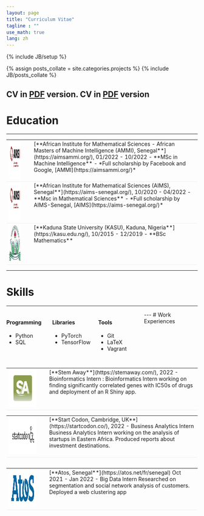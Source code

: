```yaml
---
layout: page
title: "Curriculum Vitae"
tagline : ""
use_math: true
lang: zh
---
```

{% include JB/setup %}

<!-- <div class="page-header">
  <div class="pull-right">
    {% include contact_icons %}
  </div>
</div> -->

{% assign posts_collate = site.categories.projects %}
{% include JB/posts_collate %}

CV in [PDF](archive/ifeoma_nwabufo_cv_.pdf) version.
CV in <a href="archive/ifeoma_nwabufo_cv_.pdf">PDF</a> version
---

# Education
---

<table style="width:100%">
<col width="9%">
<col width="20">
<col >

<tr style="border-bottom:1pt solid #eee">
<td markdown="1">
<img src="images/aims-senegal.png" width="120" height="100" />

</td>
<td></td>
<td markdown="1">
[**African Institute for Mathematical Sciences - African Masters of Machine Intelligence (AMMI), Senegal**](https://aimsammi.org/), 01/2022 - 10/2022 
- **MSc in Machine Intelligence**
- *Full scholarship by Facebook and Google, [AMMI](https://aimsammi.org/)*

</td> 
</tr>

<tr style="border-bottom:1pt solid #eee">
<td markdown="1">
<img src="images/aims-senegal.png" width="120" height="100" />
</td>
<td></td>
<td markdown="1">
[**African Institute for Mathematical Sciences (AIMS), Senegal**](https://aims-senegal.org/), 10/2020 - 04/2022 
- **Msc in Mathematical Sciences**
<!-- - Supervisor: [Dr. Vukosi Marivate](https://cs.up.ac.za/users/view/vmarivate) -->
- *Full scholarship by AIMS-Senegal, [AIMS](https://aims-senegal.org/)*
</td> 
</tr>


<tr style="border-bottom:1pt solid #eee">
<td markdown="1">
<img src="images/kasu.jpeg" width="120" height="100" />
</td>
<td></td>
<td markdown="1">
[**Kaduna State University (KASU), Kaduna, Nigeria**](https://kasu.edu.ng/), 10/2015 - 12/2019 
- **BSc Mathematics**
</td> 
</tr>



</table>

---

# Skills
---
<div class="container">
<div class="leftpane1" markdown="1">

#### Programming

- Python
- SQL
</div>
  
<div class="leftpane1" markdown="1">

#### Libraries

- PyTorch
- TensorFlow
</div>
  
<div class="leftpane1" markdown="1">

#### Tools

- Git 
- LaTeX
- Vagrant
</div>

<!-- <div class="leftpane1" markdown="1"> -->

<!-- #### Language

- English
- French
- Hausa
- Igbo 
</div>
</div>

--- -->

</div>
---
# Work Experiences



<table style="width:100%">
<col width="17%">
<col width="20">
<col >

<table style="width:100%">
<col width="17%">
<col width="20">
<col >

<table style="width:100%">
<col width="17%">
<col width="20">
<col >
<tr style="border-bottom:1pt solid #eee">
<td markdown="1">
<img src="images/stemaway.jpeg" width="100" height="100" />
</td>
<td></td>
<td markdown="1">
[**Stem Away**](https://stemaway.com/), 2022  
- Bioinformatics Intern :
Bioinformatics Intern working on finding significantly correlated genes with IC50s of drugs and deployment of an R Shiny app.
</td> 
</tr>

<table style="width:100%">
<col width="17%">
<col width="20">
<col >
<tr style="border-bottom:1pt solid #eee">
<td markdown="1">
<img src="images/start-codon.png" width="100" height="100" />
</td>
<td></td>
<td markdown="1">
[**Start Codon, Cambridge, UK**](https://startcodon.co/), 2022  
- Business Analytics Intern
Business Analytics Intern working on the analysis of startups in Eastern Africa. Produced reports about investment destinations.
</td> 
</tr>

<table style="width:100%">
<col width="17%">
<col width="20">
<col >

<table style="width:100%">
<col width="17%">
<col width="20">
<col >
<tr style="border-bottom:1pt solid #eee">
<td markdown="1">
<img src="images/atos-sn.jpeg" width="120" height="100" />
</td>
<td></td>
<td markdown="1">
[**Atos, Senegal**](https://atos.net/fr/senegal) Oct 2021 - Jan 2022 
- Big Data Intern
Researched on segmentation and social network analysis of customers. Deployed a web clustering app
</td> 
</tr>


</table>

<style type="text/css">
td {
    border: 0.5px;
    vertical-align: top;
    text-align: left;
}

.container {
  width: 100%;
  height: 100%;
}

.leftpane1 {
    width: 24%;
    height: 100%;
    float: left;
    border-collapse: collapse;
}

.leftpane2 {
    width: 8%;
    height: 100%;
    margin: 8px;
  	float: left;
    border-collapse: collapse;
}

.leftpane3 {
    width: 86%;
    height: 100%;
  	float: left;
    border-collapse: collapse;
}

.leftpane4 {
    width: 15%;
    height: 100%;
    margin: 8px;
  	float: left;
    border-collapse: collapse;
}

.leftpane5 {
    width: 80%;
    height: 100%;
  	float: left;
    border-collapse: collapse;
}

.rightpane {
  width: 33%;
  height: 100%;
  float: right;
  background-color: yellow;
  border-collapse: collapse;
}
</style>